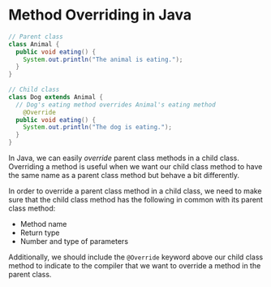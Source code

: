 # Method Overriding in Java

```java
// Parent class 
class Animal {
  public void eating() {
    System.out.println("The animal is eating.");
  }
}
 
// Child class 
class Dog extends Animal {
  // Dog's eating method overrides Animal's eating method
    @Override
  public void eating() {
    System.out.println("The dog is eating.");
  }
}
```

In Java, we can easily _override_ parent class methods in a child class. Overriding a method is useful when we want our child class method to have the same name as a parent class method but behave a bit differently.

In order to override a parent class method in a child class, we need to make sure that the child class method has the following in common with its parent class method:

-   Method name
-   Return type
-   Number and type of parameters

Additionally, we should include the `@Override` keyword above our child class method to indicate to the compiler that we want to override a method in the parent class.